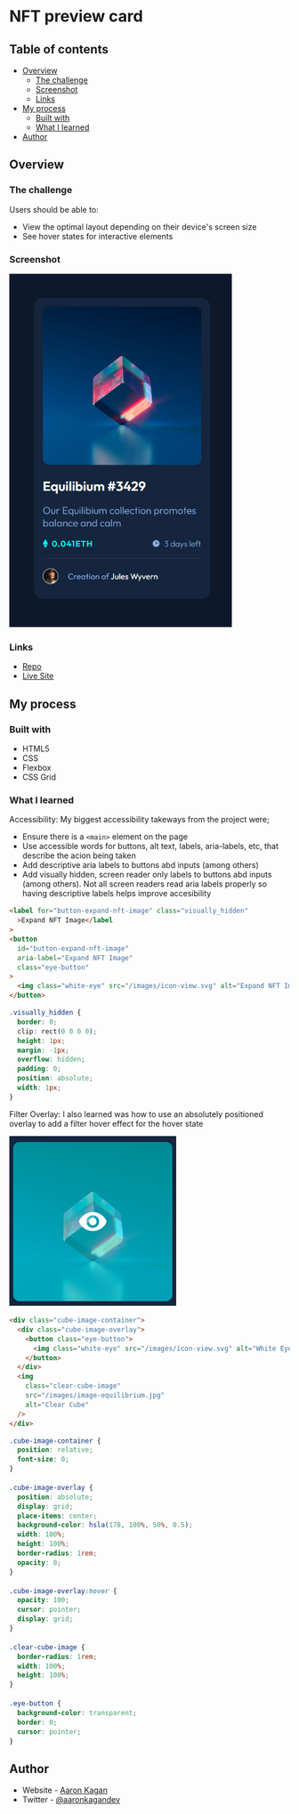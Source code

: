 # NFT preview card

## Table of contents

- [Overview](#overview)
  - [The challenge](#the-challenge)
  - [Screenshot](#screenshot)
  - [Links](#links)
- [My process](#my-process)
  - [Built with](#built-with)
  - [What I learned](#what-i-learned)
- [Author](#author)

## Overview

### The challenge

Users should be able to:

- View the optimal layout depending on their device's screen size
- See hover states for interactive elements

### Screenshot

<img src="./images/screenshot-1.png" alt="NFT Preview Card" width=400px>

### Links

- [Repo](https://github.com/aaronkagan/nft-preview-card)
- [Live Site](https://fem-nft-prev-card.netlify.app/)

## My process

### Built with

- HTML5
- CSS
- Flexbox
- CSS Grid

### What I learned

Accessibility: My biggest accessibility takeways from the project were;

- Ensure there is a `<main>` element on the page
- Use accessible words for buttons, alt text, labels, aria-labels, etc, that describe the acion being taken
- Add descriptive aria labels to buttons abd inputs (among others)
- Add visually hidden, screen reader only labels to buttons abd inputs (among others). Not all screen readers read aria labels properly so having descriptive labels helps improve accesibility

```html
<label for="button-expand-nft-image" class="visually_hidden"
  >Expand NFT Image</label
>
<button
  id="button-expand-nft-image"
  aria-label="Expand NFT Image"
  class="eye-button"
>
  <img class="white-eye" src="/images/icon-view.svg" alt="Expand NFT Image" />
</button>
```

```css
.visually_hidden {
  border: 0;
  clip: rect(0 0 0 0);
  height: 1px;
  margin: -1px;
  overflow: hidden;
  padding: 0;
  position: absolute;
  width: 1px;
}
```

Filter Overlay:
I also learned was how to use an absolutely positioned overlay to add a filter hover effect for the hover state

<img src="./images/screenshot-hover.png" alt="Hover State" width=300px>

```html
<div class="cube-image-container">
  <div class="cube-image-overlay">
    <button class="eye-button">
      <img class="white-eye" src="/images/icon-view.svg" alt="White Eye" />
    </button>
  </div>
  <img
    class="clear-cube-image"
    src="/images/image-equilibrium.jpg"
    alt="Clear Cube"
  />
</div>
```

```css
.cube-image-container {
  position: relative;
  font-size: 0;
}

.cube-image-overlay {
  position: absolute;
  display: grid;
  place-items: center;
  background-color: hsla(178, 100%, 50%, 0.5);
  width: 100%;
  height: 100%;
  border-radius: 1rem;
  opacity: 0;
}

.cube-image-overlay:hover {
  opacity: 100;
  cursor: pointer;
  display: grid;
}

.clear-cube-image {
  border-radius: 1rem;
  width: 100%;
  height: 100%;
}

.eye-button {
  background-color: transparent;
  border: 0;
  cursor: pointer;
}
```

## Author

- Website - [Aaron Kagan](https://www.linkedin.com/in/aaron-kagan/)
- Twitter - [@aaronkagandev](https://www.twitter.com/aaronkagandev)
